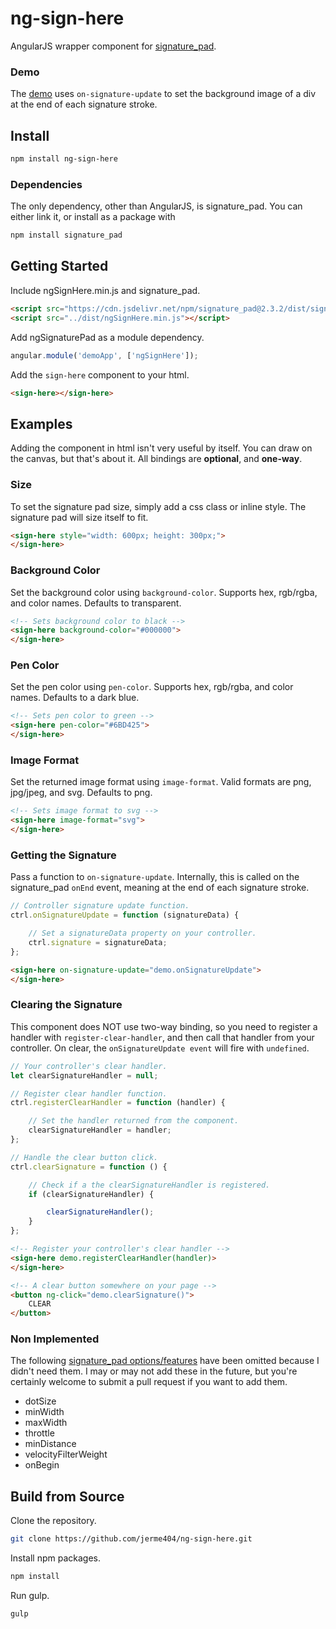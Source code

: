 # ng-sign-here
AngularJS wrapper component for [signature_pad](https://github.com/szimek/signature_pad/).

### Demo
The [demo](https://jerme404.github.io/ng-sign-here/) uses ```on-signature-update``` to set the background image of a div at the end of each signature stroke. 

## Install
```bash
npm install ng-sign-here
```
### Dependencies
The only dependency, other than AngularJS, is signature_pad. You can either link it, or install as a package with 
```bash
npm install signature_pad
```
## Getting Started
Include ngSignHere.min.js and signature_pad.
```html
<script src="https://cdn.jsdelivr.net/npm/signature_pad@2.3.2/dist/signature_pad.min.js"></script>
<script src="../dist/ngSignHere.min.js"></script>
```
Add ngSignaturePad as a module dependency.
```js
angular.module('demoApp', ['ngSignHere']);
```
Add the ```sign-here``` component to your html.
```html
<sign-here></sign-here>
```
## Examples
Adding the component in html isn't very useful by itself. You can draw on the canvas, but that's about it. All bindings are **optional**, and **one-way**.
### Size
To set the signature pad size, simply add a css class or inline style. The signature pad will size itself to fit.
```html
<sign-here style="width: 600px; height: 300px;">
</sign-here>
```
### Background Color
Set the background color using ```background-color```. 
Supports hex, rgb/rgba, and color names. Defaults to transparent.
```html
<!-- Sets background color to black -->
<sign-here background-color="#000000">
</sign-here>
```
### Pen Color
Set the pen color using ```pen-color```. 
Supports hex, rgb/rgba, and color names. Defaults to a dark blue.
```html
<!-- Sets pen color to green -->
<sign-here pen-color="#6BD425">
</sign-here>
```
### Image Format
Set the returned image format using ```image-format```.
Valid formats are png, jpg/jpeg, and svg. Defaults to png.
```html
<!-- Sets image format to svg -->
<sign-here image-format="svg">
</sign-here>
```
### Getting the Signature
Pass a function to ```on-signature-update```. Internally, this is called on the signature_pad ```onEnd``` event, meaning at the end of each signature stroke.
```js
// Controller signature update function.
ctrl.onSignatureUpdate = function (signatureData) {

    // Set a signatureData property on your controller.
    ctrl.signature = signatureData;
};
```
```html
<sign-here on-signature-update="demo.onSignatureUpdate">
</sign-here>
```
### Clearing the Signature
This component does NOT use two-way binding, so you need to register a handler with ```register-clear-handler```, and then call that handler from your controller. On clear, the  ```onSignatureUpdate event``` will fire with ```undefined```.

```js
// Your controller's clear handler.
let clearSignatureHandler = null;

// Register clear handler function.
ctrl.registerClearHandler = function (handler) {

    // Set the handler returned from the component.
    clearSignatureHandler = handler;
};

// Handle the clear button click.
ctrl.clearSignature = function () {

    // Check if a the clearSignatureHandler is registered.
    if (clearSignatureHandler) {

        clearSignatureHandler();
    }
};
```
```html
<!-- Register your controller's clear handler -->
<sign-here demo.registerClearHandler(handler)>
</sign-here>

<!-- A clear button somewhere on your page -->
<button ng-click="demo.clearSignature()">
    CLEAR
</button>
```
### Non Implemented
The following [signature_pad options/features](https://github.com/szimek/signature_pad/#api) have been omitted because I didn't need them.  I may or may not add these in the future, but you're certainly welcome to submit a pull request if you want to add them.
* dotSize
* minWidth
* maxWidth
* throttle
* minDistance
* velocityFilterWeight
* onBegin
## Build from Source
Clone the repository.
```bash
git clone https://github.com/jerme404/ng-sign-here.git
```
Install npm packages.
```bash
npm install
```
Run gulp.
```bash
gulp
```
